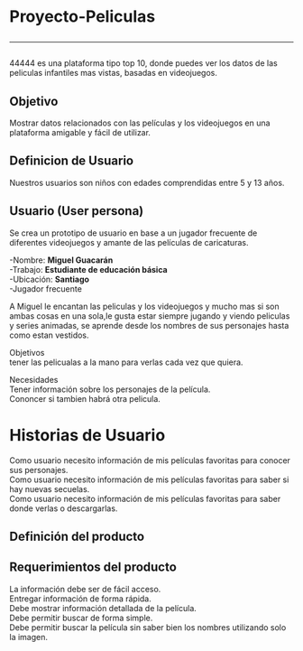 # Proyecto-Peliculas<hr>

44444 es una plataforma tipo top 10, donde puedes ver los datos de las peliculas infantiles  mas vistas, basadas en videojuegos.<br>

## Objetivo<br>
Mostrar datos relacionados con las películas y los videojuegos en una plataforma amigable y fácil de utilizar.

## Definicion de Usuario<br>
Nuestros usuarios son niños con edades comprendidas entre 5 y 13 años.<br>
  
## Usuario (User persona)

Se crea un prototipo de usuario en base a un jugador frecuente de diferentes videojuegos y amante de las películas de caricaturas.

-Nombre: **Miguel Guacarán**<br>
-Trabajo: **Estudiante de educación básica**<br>
-Ubicación: **Santiago**<br>
-Jugador frecuente<br>


A Miguel le encantan las peliculas y los videojuegos y mucho mas si son ambas cosas en una sola,le gusta estar siempre jugando y viendo peliculas y series animadas, se aprende desde los nombres de sus personajes hasta como estan vestidos.


Objetivos<br>
tener las pelicualas a la mano para verlas cada vez que quiera.

Necesidades<br>
Tener información sobre los personajes de la película.<br>
Cononcer si tambien habrá otra pelicula.

# Historias de Usuario

Como usuario necesito información de mis películas favoritas para conocer sus personajes.<br>
Como usuario necesito información de mis películas favoritas para saber si hay nuevas secuelas. <br>
Como usuario necesito información de mis películas favoritas para saber donde verlas o descargarlas. <br>


## Definición del producto

## Requerimientos del producto
 La información debe ser de fácil acceso.<br>
 Entregar información de forma rápida.<br>
 Debe mostrar información detallada de la película. <br>
 Debe permitir buscar de forma simple.<br>
 Debe permitir buscar la película sin saber bien los nombres utilizando solo la imagen. 
